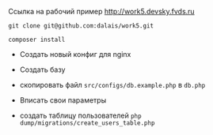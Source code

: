 Ссылка на рабочий пример http://work5.devsky.fvds.ru

`git clone git@github.com:dalais/work5.git`

`composer install`

- Создать новый конфиг для nginx
- Создать базу
- скопировать файл `src/configs/db.example.php` в `db.php`
- Вписать свои параметры

- создать таблицу пользователей `php dump/migrations/create_users_table.php`